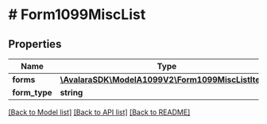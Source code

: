 # # Form1099MiscList

## Properties

Name | Type | Description | Notes
------------ | ------------- | ------------- | -------------
**forms** | [**\AvalaraSDK\ModelA1099V2\Form1099MiscListItem[]**](Form1099MiscListItem.md) |  | [optional]
**form_type** | **string** |  | [optional]

[[Back to Model list]](../../../README.md#models) [[Back to API list]](../../../README.md#endpoints) [[Back to README]](../../../README.md)
